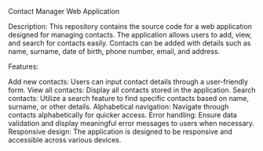 Contact Manager Web Application

Description:
This repository contains the source code for a web application designed for managing contacts. The application allows users to add, view, and search for contacts easily. Contacts can be added with details such as name, surname, date of birth, phone number, email, and address.

Features:

Add new contacts: Users can input contact details through a user-friendly form.
View all contacts: Display all contacts stored in the application.
Search contacts: Utilize a search feature to find specific contacts based on name, surname, or other details.
Alphabetical navigation: Navigate through contacts alphabetically for quicker access.
Error handling: Ensure data validation and display meaningful error messages to users when necessary.
Responsive design: The application is designed to be responsive and accessible across various devices.
